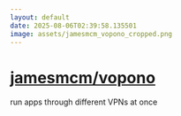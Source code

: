 ```yaml
---
layout: default
date: 2025-08-06T02:39:58.135501
image: assets/jamesmcm_vopono_cropped.png
---
```


# [jamesmcm/vopono](https://github.com/jamesmcm/vopono)

run apps through different VPNs at once
